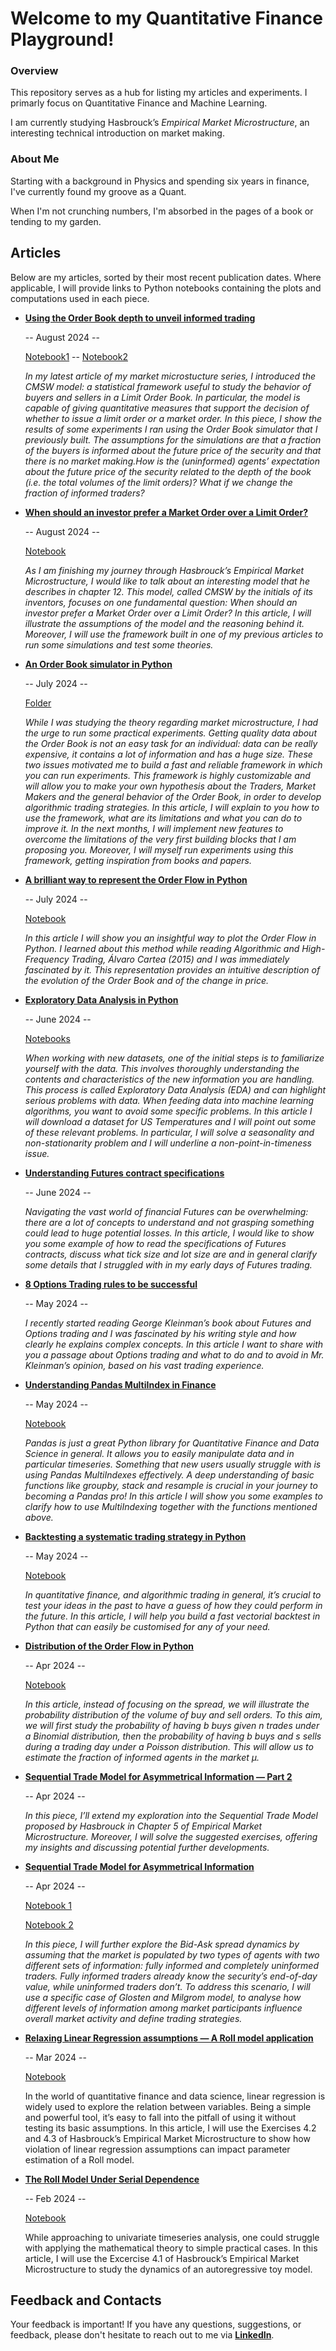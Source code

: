 # Welcome to my Quantitative Finance Playground!

### Overview
This repository serves as a hub for listing my articles and experiments. I primarly focus on Quantitative Finance and Machine Learning.

I am currently studying Hasbrouck’s *Empirical Market Microstructure*, an interesting technical introduction on market making.

### About Me
Starting with a background in Physics and spending six years in finance, I've currently found my groove as a Quant.

When I'm not crunching numbers, I'm absorbed in the pages of a book or tending to my garden.

## Articles
Below are my articles, sorted by their most recent publication dates. Where applicable, I will provide links to Python notebooks containing the plots and computations used in each piece.

- [**Using the Order Book depth to unveil informed trading**](https://medium.com/@lu.battistoni/using-the-order-book-depth-to-unveil-informed-trading-bc92b5288d94)
  
   -- August 2024 --
  
  [Notebook1](https://github.com/Peropero0/quantitative_finance_playground/blob/main/notebooks/Hasbrouck_Market_Microstructure/order_book_simulations/experiment_2_informed_traders_and_depth.ipynb) -- [Notebook2](https://github.com/Peropero0/quantitative_finance_playground/blob/main/notebooks/Hasbrouck_Market_Microstructure/order_book_simulations/experiment_3_risk_and_depth.ipynb)

  *In my latest article of my market microstucture series, I introduced the CMSW model: a statistical framework useful to study the behavior of buyers and sellers in a Limit Order Book. In particular, the model is capable of giving quantitative measures that support the decision of whether to issue a limit order or a market order. In this piece, I show the results of some experiments I ran using the Order Book simulator that I previously built. The assumptions for the simulations are that a fraction of the buyers is informed about the future price of the security and that there is no market making.How is the (uninformed) agents’ expectation about the future price of the security related to the depth of the book (i.e. the total volumes of the limit orders)? What if we change the fraction of informed traders?*


- [**When should an investor prefer a Market Order over a Limit Order?**](https://medium.com/@lu.battistoni/when-should-an-investor-prefer-a-market-order-over-a-limit-order-593bc0fd6dd9)
  
   -- August 2024 --
  
  [Notebook](https://github.com/Peropero0/quantitative_finance_playground/blob/main/notebooks/Hasbrouck_Market_Microstructure/order_book_simulations/experiment_1_CMSW_framework.ipynb)

  *As I am finishing my journey through Hasbrouck’s Empirical Market Microstructure, I would like to talk about an interesting model that he describes in chapter 12. This model, called CMSW by the initials of its inventors, focuses on one fundamental question: When should an investor prefer a Market Order over a Limit Order? In this article, I will illustrate the assumptions of the model and the reasoning behind it. Moreover, I will use the framework built in one of my previous articles to run some simulations and test some theories.*



- [**An Order Book simulator in Python**](https://medium.com/@lu.battistoni/an-order-book-simulator-in-python-b7b59ec82258)
  
   -- July 2024 --
  
  [Folder](https://github.com/Peropero0/quantitative_finance_playground/tree/main/notebooks/Hasbrouck_Market_Microstructure/order_book_simulations)

  *While I was studying the theory regarding market microstructure, I had the urge to run some practical experiments. Getting quality data about the Order Book is not an easy task for an individual: data can be really expensive, it contains a lot of information and has a huge size. These two issues motivated me to build a fast and reliable framework in which you can run experiments. This framework is highly customizable and will allow you to make your own hypothesis about the Traders, Market Makers and the general behavior of the Order Book, in order to develop algorithmic trading strategies. In this article, I will explain to you how to use the framework, what are its limitations and what you can do to improve it. In the next months, I will implement new features to overcome the limitations of the very first building blocks that I am proposing you. Moreover, I will myself run experiments using this framework, getting inspiration from books and papers.*


- [**A brilliant way to represent the Order Flow in Python**](https://medium.com/@lu.battistoni/a-brilliant-way-to-represent-the-order-flow-in-python-fb96318e1070)
  
   -- July 2024 --
  
  [Notebook](https://github.com/Peropero0/quantitative_finance_playground/blob/main/notebooks/Hasbrouck_Market_Microstructure/order_book_simulations/order_flow_representation.ipynb)

  *In this article I will show you an insightful way to plot the Order Flow in Python. I learned about this method while reading Algorithmic and High-Frequency Trading, Álvaro Cartea (2015) and I was immediately fascinated by it. This representation provides an intuitive description of the evolution of the Order Book and of the change in price.*

- [**Exploratory Data Analysis in Python**](https://medium.com/@lu.battistoni/exploratory-data-analysis-in-python-6a41a7505f5b)
  
   -- June 2024 --
  
  [Notebooks](https://github.com/Peropero0/quantitative_finance_playground/tree/main/notebooks/finance_notebooks/temperature_analysis)

  *When working with new datasets, one of the initial steps is to familiarize yourself with the data. This involves thoroughly understanding the contents and characteristics of the new information you are handling. This process is called Exploratory Data Analysis (EDA) and can highlight serious problems with data. When feeding data into machine learning algorithms, you want to avoid some specific problems. In this article I will download a dataset for US Temperatures and I will point out some of these relevant problems. In particular, I will solve a seasonality and non-stationarity problem and I will underline a non-point-in-timeness issue.*

- [**Understanding Futures contract specifications**](https://medium.com/@lu.battistoni/understanding-futures-contract-specifications-c8be50844acd)
  
   -- June 2024 --

  *Navigating the vast world of financial Futures can be overwhelming: there are a lot of concepts to understand and not grasping something could lead to huge potential losses. In this article, I would like to show you some example of how to read the specifications of Futures contracts, discuss what tick size and lot size are and in general clarify some details that I struggled with in my early days of Futures trading.*

- [**8 Options Trading rules to be successful**](https://medium.com/@lu.battistoni/8-options-trading-rules-to-be-successful-5418f469137f)
  
   -- May 2024 --

  *I recently started reading George Kleinman’s book about Futures and Options trading and I was fascinated by his writing style and how clearly he explains complex concepts.
  In this article I want to share with you a passage about Options trading and what to do and to avoid in Mr. Kleinman’s opinion, based on his vast trading experience.*


- [**Understanding Pandas MultiIndex in Finance**](https://medium.com/@lu.battistoni/understanding-pandas-multiindex-in-finance-cdfdda16f792)
  
   -- May 2024 --

  [Notebook](https://github.com/Peropero0/quantitative_finance_playground/blob/main/notebooks/general_python_tutorials/multiindexing_tutorial.ipynb)

  *Pandas is just a great Python library for Quantitative Finance and Data Science in general. It allows you to easily manipulate data and in particular timeseries. Something that new users usually struggle with is using Pandas MultiIndexes effectively. A deep understanding of basic functions like groupby, stack and resample is crucial in your journey to becoming a Pandas pro! In this article I will show you some examples to clarify how to use MultiIndexing together with the functions mentioned above.*


- [**Backtesting a systematic trading strategy in Python**](https://medium.com/@lu.battistoni/backtesting-a-systematic-trading-strategy-in-python-e08263e888ab)
  
   -- May 2024 --

  [Notebook](https://github.com/Peropero0/quantitative_finance_playground/blob/main/notebooks/simple_vectorial_backtest/simple_vectorial_backtest.ipynb)

  *In quantitative finance, and algorithmic trading in general, it’s crucial to test your ideas in the past to have a guess of how they could perform in the future. In this article, I will help you build a fast vectorial backtest in Python that can easily be customised for any of your need.*

- [**Distribution of the Order Flow in Python**](https://medium.com/technological-singularity/distribution-of-the-order-flow-in-python-d7ba059dbf13)
  
   -- Apr 2024 --

  [Notebook](https://github.com/Peropero0/quantitative_finance_playground/blob/main/notebooks/Hasbrouck_Market_Microstructure/sequential_trade_model_part_3.ipynb)

  *In this article, instead of focusing on the spread, we will illustrate the probability distribution of the volume of buy and sell orders. To this aim, we will first study the probability of having b buys given n trades under a Binomial distribution, then the probability of having b buys and s sells during a trading day under a Poisson distribution. This will allow us to estimate the fraction of informed agents in the market μ.*


- [**Sequential Trade Model for Asymmetrical Information — Part 2**](https://medium.com/technological-singularity/sequential-trade-model-for-asymmetrical-information-part-2-74ce13070bdd)

  -- Apr 2024 --

  *In this piece, I’ll extend my exploration into the Sequential Trade Model proposed by Hasbrouck in Chapter 5 of Empirical Market Microstructure. Moreover, I will solve the suggested exercises, offering my insights and discussing potential further developments.*

  

- [**Sequential Trade Model for Asymmetrical Information**](https://medium.com/@lu.battistoni/sequential-trade-model-for-asymmetrical-information-54245268f802)
  
  -- Apr 2024 --

  [Notebook 1](https://github.com/Peropero0/quantitative_finance_playground/blob/main/notebooks/Hasbrouck_Market_Microstructure/sequential_trade_model.ipynb)

  [Notebook 2](https://github.com/Peropero0/quantitative_finance_playground/blob/main/notebooks/Hasbrouck_Market_Microstructure/sequential_trade_model_part_2.ipynb)

  *In this piece, I will further explore the Bid-Ask spread dynamics by assuming that the market is populated by two types of agents with two different sets of information: fully informed and completely uninformed traders. Fully informed traders already know the security’s end-of-day value, while uninformed traders don’t. To address this scenario, I will use a specific case of Glosten and Milgrom model, to analyse how different levels of information among market participants influence overall market activity and define trading strategies.*


- [**Relaxing Linear Regression assumptions — A Roll model application**](https://medium.com/@lu.battistoni/relaxing-linear-regression-assumptions-a-roll-model-application-59e310dde6ce)

   -- Mar 2024 --

  [Notebook](https://github.com/Peropero0/quantitative_finance_playground/blob/main/notebooks/Hasbrouck_Market_Microstructure/roll_model_relaxing_of_assumptions.ipynb)
    
  In the world of quantitative finance and data science, linear regression is widely used to explore the relation between variables. Being a simple and powerful tool, it’s easy to fall into the pitfall of using it without testing its basic assumptions. In this article, I will use the Exercises 4.2 and 4.3 of Hasbrouck’s Empirical Market Microstructure to show how violation of linear regression assumptions can impact parameter estimation of a Roll model. 


- [**The Roll Model Under Serial Dependence**](https://python.plainenglish.io/roll-model-under-serial-dependence-f9ba693446f9)

  -- Feb 2024 --

  [Notebook](https://github.com/Peropero0/quantitative_finance_playground/blob/main/notebooks/Hasbrouck_Market_Microstructure/roll_model_serial_dependence.ipynb)
  
  While approaching to univariate timeseries analysis, one could struggle with applying the mathematical theory to simple practical cases. In this article, I will use the Excercise 4.1 of Hasbrouck’s Empirical Market Microstructure to study the dynamics of an autoregressive toy model.




## Feedback and Contacts
Your feedback is important! If you have any questions, suggestions, or feedback, please don't hesitate to reach out to me via [**LinkedIn**](https://www.linkedin.com/in/luigi-battistoni/).




